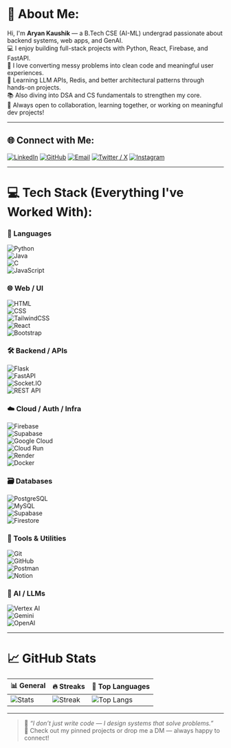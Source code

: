 # 💫 About Me:
Hi, I'm **Aryan Kaushik** — a B.Tech CSE (AI-ML) undergrad passionate about backend systems, web apps, and GenAI.  
💻 I enjoy building full-stack projects with Python, React, Firebase, and FastAPI.  
🧠 I love converting messy problems into clean code and meaningful user experiences.  
🌱 Learning LLM APIs, Redis, and better architectural patterns through hands-on projects.  
📚 Also diving into DSA and CS fundamentals to strengthen my core.  
🤝 Always open to collaboration, learning together, or working on meaningful dev projects!

---

## 🌐 Connect with Me:
[![LinkedIn](https://img.shields.io/badge/-LinkedIn-%230077B5?style=flat-square&logo=linkedin&logoColor=white)](https://linkedin.com/in/aryan-kaushik-38a94b2a2) 
[![GitHub](https://img.shields.io/badge/-GitHub-%23121011?style=flat-square&logo=github&logoColor=white)](https://github.com/aryannkaushikk)
[![Email](https://img.shields.io/badge/-Email-D14836?style=flat-square&logo=gmail&logoColor=white)](mailto:aryannkaushikk.workspace@gmail.com)
[![Twitter / X](https://img.shields.io/badge/-X-black?style=flat-square&logo=x&logoColor=white)](https://x.com/thespecsguy)
[![Instagram](https://img.shields.io/badge/-Instagram-E4405F?style=flat-square&logo=instagram&logoColor=white)](https://instagram.com/aryannkaushikk)

---

# 💻 Tech Stack (Everything I've Worked With):

### 🧠 Languages  
![Python](https://img.shields.io/badge/-Python-3670A0?style=flat-square&logo=python&logoColor=ffdd54)  
![Java](https://img.shields.io/badge/-Java-ED8B00?style=flat-square&logo=openjdk&logoColor=white)  
![C](https://img.shields.io/badge/-C-00599C?style=flat-square&logo=c&logoColor=white)  
![JavaScript](https://img.shields.io/badge/-JavaScript-F7DF1E?style=flat-square&logo=javascript&logoColor=black)

### 🌐 Web / UI  
![HTML](https://img.shields.io/badge/-HTML5-E34F26?style=flat-square&logo=html5&logoColor=white)  
![CSS](https://img.shields.io/badge/-CSS3-1572B6?style=flat-square&logo=css3&logoColor=white)  
![TailwindCSS](https://img.shields.io/badge/-TailwindCSS-06B6D4?style=flat-square&logo=tailwindcss&logoColor=white)  
![React](https://img.shields.io/badge/-React-61DAFB?style=flat-square&logo=react&logoColor=black)  
![Bootstrap](https://img.shields.io/badge/-Bootstrap-7952B3?style=flat-square&logo=bootstrap&logoColor=white)

### 🛠 Backend / APIs  
![Flask](https://img.shields.io/badge/-Flask-000000?style=flat-square&logo=flask&logoColor=white)  
![FastAPI](https://img.shields.io/badge/-FastAPI-009688?style=flat-square&logo=fastapi&logoColor=white)  
![Socket.IO](https://img.shields.io/badge/-Socket.IO-black?style=flat-square&logo=socket.io&logoColor=white)  
![REST API](https://img.shields.io/badge/-REST%20API-grey?style=flat-square)

### ☁️ Cloud / Auth / Infra  
![Firebase](https://img.shields.io/badge/-Firebase-FFCA28?style=flat-square&logo=firebase&logoColor=black)  
![Supabase](https://img.shields.io/badge/-Supabase-3ECF8E?style=flat-square&logo=supabase&logoColor=white)  
![Google Cloud](https://img.shields.io/badge/-GoogleCloud-4285F4?style=flat-square&logo=googlecloud&logoColor=white)  
![Cloud Run](https://img.shields.io/badge/-CloudRun-4285F4?style=flat-square&logo=googlecloud&logoColor=white)  
![Render](https://img.shields.io/badge/-Render-46E3B7?style=flat-square&logo=render&logoColor=white)  
![Docker](https://img.shields.io/badge/-Docker-2496ED?style=flat-square&logo=docker&logoColor=white)

### 🗃 Databases  
![PostgreSQL](https://img.shields.io/badge/-PostgreSQL-336791?style=flat-square&logo=postgresql&logoColor=white)  
![MySQL](https://img.shields.io/badge/-MySQL-4479A1?style=flat-square&logo=mysql&logoColor=white)  
![Supabase](https://img.shields.io/badge/-Supabase-3ECF8E?style=flat-square&logo=supabase&logoColor=white)  
![Firestore](https://img.shields.io/badge/-Firestore-FFA000?style=flat-square&logo=firebase&logoColor=white)

### 🧰 Tools & Utilities  
![Git](https://img.shields.io/badge/-Git-F05032?style=flat-square&logo=git&logoColor=white)  
![GitHub](https://img.shields.io/badge/-GitHub-181717?style=flat-square&logo=github&logoColor=white)  
![Postman](https://img.shields.io/badge/-Postman-FF6C37?style=flat-square&logo=postman&logoColor=white)  
![Notion](https://img.shields.io/badge/-Notion-000000?style=flat-square&logo=notion&logoColor=white)

### 🤖 AI / LLMs  
![Vertex AI](https://img.shields.io/badge/-VertexAI-4285F4?style=flat-square&logo=googlecloud&logoColor=white)  
![Gemini](https://img.shields.io/badge/-Gemini-202124?style=flat-square&logo=google&logoColor=white)  
![OpenAI](https://img.shields.io/badge/-OpenAI-412991?style=flat-square&logo=openai&logoColor=white)

---

# 📈 GitHub Stats
| 📊 General | 🔥 Streaks | 🧠 Top Languages |
|-----------|------------|------------------|
| ![Stats](https://github-readme-stats.vercel.app/api?username=aryannkaushikk&theme=midnight-purple&hide_border=false&show_icons=true&count_private=true) | ![Streak](https://nirzak-streak-stats.vercel.app/?user=aryannkaushikk&theme=midnight-purple&hide_border=false) | ![Top Langs](https://github-readme-stats.vercel.app/api/top-langs/?username=aryannkaushikk&layout=compact&theme=midnight-purple&hide_border=false) |

---

> 🧩 _“I don’t just write code — I design systems that solve problems.”_  
> 🔗 Check out my pinned projects or drop me a DM — always happy to connect!

<!-- Made with ❤️ by Aryan Kaushik -->
